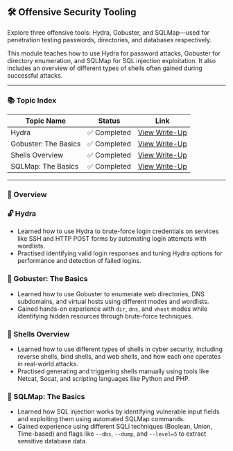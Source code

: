 ## 🛠 Offensive Security Tooling

Explore three offensive tools: Hydra, Gobuster, and SQLMap—used for penetration testing passwords, directories, and databases respectively.

This module teaches how to use Hydra for password attacks, Gobuster for directory enumeration, and SQLMap for SQL injection exploitation. It also includes an overview of different types of shells often gained during successful attacks.

---

### 📚 Topic Index

| Topic Name            | Status         | Link                                                              |
|------------------------|----------------|-------------------------------------------------------------------|
| Hydra                 | ✅ Completed   | [View Write-Up](https://github.com/MQKGitHub/Hydra/)               |
| Gobuster: The Basics  | ✅ Completed   | [View Write-Up](https://github.com/MQKGitHub/Gobuster-The-Basics/) |
| Shells Overview       | ✅ Completed   | [View Write-Up](https://github.com/MQKGitHub/Shells-Overview/)     |
| SQLMap: The Basics    | ✅ Completed   | [View Write-Up](https://github.com/MQKGitHub/SQLMap-The-Basics/)   |

---

### 🧠 Overview

### 🔓 Hydra  
- Learned how to use Hydra to brute-force login credentials on services like SSH and HTTP POST forms by automating login attempts with wordlists.  
- Practised identifying valid login responses and tuning Hydra options for performance and detection of failed logins. 

### 🧭 Gobuster: The Basics  
- Learned how to use Gobuster to enumerate web directories, DNS subdomains, and virtual hosts using different modes and wordlists.  
- Gained hands-on experience with `dir`, `dns`, and `vhost` modes while identifying hidden resources through brute-force techniques. 

### 🐚 Shells Overview  
- Learned how to use different types of shells in cyber security, including reverse shells, bind shells, and web shells, and how each one operates in real-world attacks.  
- Practised generating and triggering shells manually using tools like Netcat, Socat, and scripting languages like Python and PHP.

### 💉 SQLMap: The Basics  
- Learned how SQL injection works by identifying vulnerable input fields and exploiting them using automated SQLMap commands.  
- Gained experience using different SQLi techniques (Boolean, Union, Time-based) and flags like `--dbs`, `--dump`, and `--level=5` to extract sensitive database data.  
